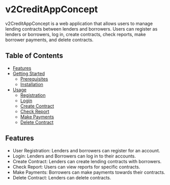# v2CreditAppConcept

v2CreditAppConcept is a web application that allows users to manage lending contracts between lenders and borrowers. Users can register as lenders or borrowers, log in, create contracts, check reports, make borrower payments, and delete contracts.

## Table of Contents

- [Features](#features)
- [Getting Started](#getting-started)
  - [Prerequisites](#prerequisites)
  - [Installation](#installation)
- [Usage](#usage)
  - [Registration](#registration)
  - [Login](#login)
  - [Create Contract](#create-contract)
  - [Check Report](#check-report)
  - [Make Payments](#make-payments)
  - [Delete Contract](#delete-contract)

## Features

- User Registration: Lenders and borrowers can register for an account.
- Login: Lenders and Borrowers can log in to their accounts.
- Create Contract: Lenders can create lending contracts with borrowers.
- Check Report: Users can view reports for specific contracts.
- Make Payments: Borrowers can make payments towards their contracts.
- Delete Contract: Lenders can delete contracts.

